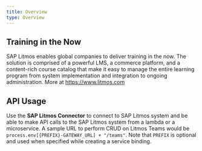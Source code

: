 ```yaml
---
title: Overview
type: Overview
---
```


## Training in the Now

SAP Litmos enables global companies to deliver training in the now. The solution is comprised of a powerful LMS, a commerce platform, and a content-rich course catalog that make it easy to manage the entire learning program from system implementation and integration to ongoing administration. More at https://www.litmos.com

## API Usage

Use the **SAP Litmos Connector** to connect to SAP Litmos system and be able to make API calls to the SAP Litmos system from a lambda or a microservice. A sample URL to perform CRUD on Litmos Teams would be `process.env[{PREFIX}-GATEWAY_URL] + "/teams"`.
Note that `PREFIX` is optional and used when specified while creating a service binding.

